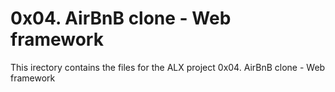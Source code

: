 # 0x04. AirBnB clone - Web framework
This irectory contains the files for the ALX project 0x04. AirBnB clone - Web framework
